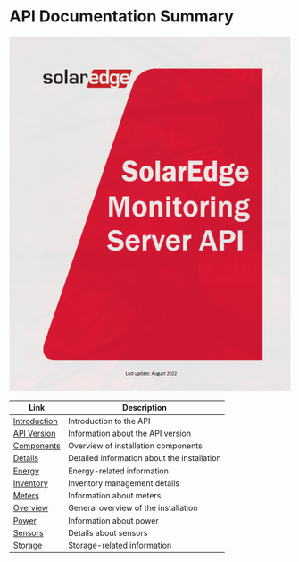 # API Documentation Summary

<div align="center">

[![API Documentation Summary](./cover.png)](API-version.md)

| Link                                 | Description                            |
|--------------------------------------|----------------------------------------|
| [Introduction](Introduction.md)      | Introduction to the API                 |
| [API Version](API-version.md)        | Information about the API version      |
| [Components](Components.md)          | Overview of installation components         |
| [Details](Details.md)                | Detailed information about the installation |
| [Energy](Energy.md)                  | Energy-related information             |
| [Inventory](Inventory.md)            | Inventory management details            |
| [Meters](Meters.md)                  | Information about meters                |
| [Overview](Overview.md)              | General overview of the installation        |
| [Power](Power.md)                    | Information about power                |
| [Sensors](Sensors.md)                | Details about sensors                  |
| [Storage](Storage.md)                | Storage-related information            |

</div>
